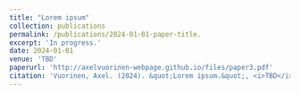 ```yaml
---
title: "Lorem ipsum"
collection: publications
permalink: /publications/2024-01-01-paper-title.
excerpt: 'In progress.'
date: 2024-01-01
venue: 'TBD'
paperurl: 'http://axelvuorinen-webpage.github.io/files/paper3.pdf'
citation: 'Vuorinen, Axel. (2024). &quot;Lorem ipsum.&quot;, <i>TBD</i>.'
---
```

